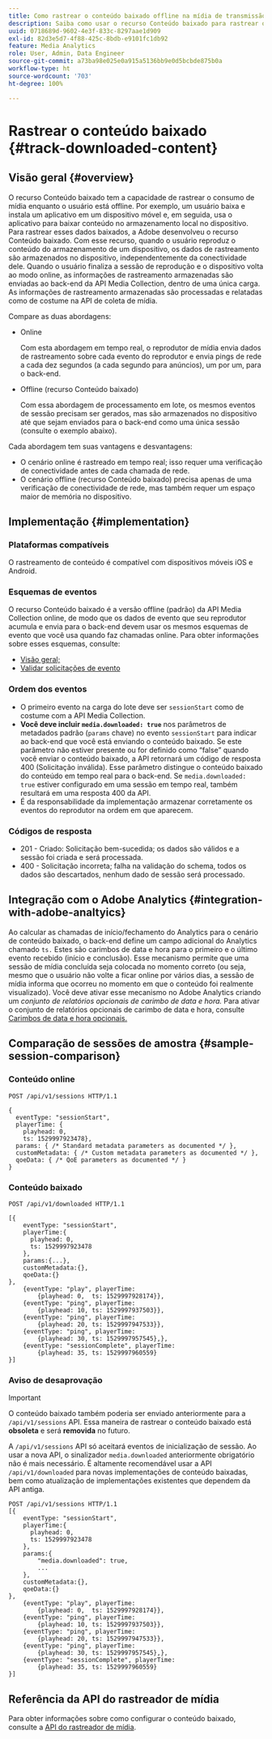 ```yaml
---
title: Como rastrear o conteúdo baixado offline na mídia de transmissão da Adobe
description: Saiba como usar o recurso Conteúdo baixado para rastrear o consumo de mídia quando um usuário está offline.
uuid: 0718689d-9602-4e3f-833c-8297aae1d909
exl-id: 82d3e5d7-4f88-425c-8bdb-e9101fc1db92
feature: Media Analytics
role: User, Admin, Data Engineer
source-git-commit: a73ba98e025e0a915a5136bb9e0d5bcbde875b0a
workflow-type: ht
source-wordcount: '703'
ht-degree: 100%

---
```


# Rastrear o conteúdo baixado {#track-downloaded-content}

## Visão geral {#overview}

O recurso Conteúdo baixado tem a capacidade de rastrear o consumo de mídia enquanto o usuário está offline. Por exemplo, um usuário baixa e instala um aplicativo em um dispositivo móvel e, em seguida, usa o aplicativo para baixar conteúdo no armazenamento local no dispositivo. Para rastrear esses dados baixados, a Adobe desenvolveu o recurso Conteúdo baixado. Com esse recurso, quando o usuário reproduz o conteúdo do armazenamento de um dispositivo, os dados de rastreamento são armazenados no dispositivo, independentemente da conectividade dele. Quando o usuário finaliza a sessão de reprodução e o dispositivo volta ao modo online, as informações de rastreamento armazenadas são enviadas ao back-end da API Media Collection, dentro de uma única carga. As informações de rastreamento armazenadas são processadas e relatadas como de costume na API de coleta de mídia.

Compare as duas abordagens:

* Online

   Com esta abordagem em tempo real, o reprodutor de mídia envia dados de rastreamento sobre cada evento do reprodutor e envia pings de rede a cada dez segundos (a cada segundo para anúncios), um por um, para o back-end.

* Offline (recurso Conteúdo baixado)

   Com essa abordagem de processamento em lote, os mesmos eventos de sessão precisam ser gerados, mas são armazenados no dispositivo até que sejam enviados para o back-end como uma única sessão (consulte o exemplo abaixo).

Cada abordagem tem suas vantagens e desvantagens:
* O cenário online é rastreado em tempo real; isso requer uma verificação de conectividade antes de cada chamada de rede.
* O cenário offline (recurso Conteúdo baixado) precisa apenas de uma verificação de conectividade de rede, mas também requer um espaço maior de memória no dispositivo.

## Implementação {#implementation}

### Plataformas compatíveis

O rastreamento de conteúdo é compatível com dispositivos móveis iOS e Android.

### Esquemas de eventos

O recurso Conteúdo baixado é a versão offline (padrão) da API Media Collection online, de modo que os dados de evento que seu reprodutor acumula e envia para o back-end devem usar os mesmos esquemas de evento que você usa quando faz chamadas online. Para obter informações sobre esses esquemas, consulte:
* [Visão geral;](/help/implementation/media-collection-api/mc-api-overview.md)
* [Validar solicitações de evento](/help/implementation/media-collection-api/mc-api-impl/mc-api-validate-reqs.md)

### Ordem dos eventos

* O primeiro evento na carga do lote deve ser `sessionStart` como de costume com a API Media Collection.
* **Você deve incluir `media.downloaded: true`** nos parâmetros de metadados padrão (`params` chave) no evento `sessionStart` para indicar ao back-end que você está enviando o conteúdo baixado. Se este parâmetro não estiver presente ou for definido como “false” quando você enviar o conteúdo baixado, a API retornará um código de resposta 400 (Solicitação inválida). Esse parâmetro distingue o conteúdo baixado do conteúdo em tempo real para o back-end. Se `media.downloaded: true` estiver configurado em uma sessão em tempo real, também resultará em uma resposta 400 da API.
* É da responsabilidade da implementação armazenar corretamente os eventos do reprodutor na ordem em que aparecem.

### Códigos de resposta

* 201 - Criado: Solicitação bem-sucedida; os dados são válidos e a sessão foi criada e será processada.
* 400 - Solicitação incorreta; falha na validação do schema, todos os dados são descartados, nenhum dado de sessão será processado.

## Integração com o Adobe Analytics {#integration-with-adobe-analtyics}

Ao calcular as chamadas de início/fechamento do Analytics para o cenário de conteúdo baixado, o back-end define um campo adicional do Analytics chamado `ts.` Estes são carimbos de data e hora para o primeiro e o último evento recebido (início e conclusão). Esse mecanismo permite que uma sessão de mídia concluída seja colocada no momento correto (ou seja, mesmo que o usuário não volte a ficar online por vários dias, a sessão de mídia informa que ocorreu no momento em que o conteúdo foi realmente visualizado). Você deve ativar esse mecanismo no Adobe Analytics criando um _conjunto de relatórios opcionais de carimbo de data e hora._ Para ativar o conjunto de relatórios opcionais de carimbo de data e hora, consulte [Carimbos de data e hora opcionais.](https://experienceleague.adobe.com/docs/analytics/admin/admin-tools/timestamp-optional.html?lang=pt-BR)

## Comparação de sessões de amostra {#sample-session-comparison}

### Conteúdo online

```
POST /api/v1/sessions HTTP/1.1

{
  eventType: "sessionStart",
  playerTime: {
    playhead: 0,  
    ts: 1529997923478},  
  params: { /* Standard metadata parameters as documented */ },  
  customMetadata: { /* Custom metadata parameters as documented */ },  
  qoeData: { /* QoE parameters as documented */ }
}
```

### Conteúdo baixado

```
POST /api/v1/downloaded HTTP/1.1

[{
    eventType: "sessionStart",
    playerTime:{
      playhead: 0,
      ts: 1529997923478
    },  
    params:{...},
    customMetadata:{},  
    qoeData:{}
},
    {eventType: "play", playerTime:
        {playhead: 0,  ts: 1529997928174}},
    {eventType: "ping", playerTime:
        {playhead: 10, ts: 1529997937503}},
    {eventType: "ping", playerTime:
        {playhead: 20, ts: 1529997947533}},
    {eventType: "ping", playerTime:
        {playhead: 30, ts: 1529997957545},},
    {eventType: "sessionComplete", playerTime:
        {playhead: 35, ts: 1529997960559}
}]
```

### Aviso de desaprovação

>[!IMPORTANT]
>
>O conteúdo baixado também poderia ser enviado anteriormente para a `/api/v1/sessions` API. Essa maneira de rastrear o conteúdo baixado está **obsoleta** e será **removida** no futuro.


A `/api/v1/sessions` API só aceitará eventos de inicialização de sessão.
Ao usar a nova API, o sinalizador `media.downloaded` anteriormente obrigatório não é mais necessário.
É altamente recomendável usar a API `/api/v1/downloaded` para novas implementações de conteúdo baixadas, bem como atualização de implementações existentes que dependem da API antiga.


```
POST /api/v1/sessions HTTP/1.1
[{
    eventType: "sessionStart",
    playerTime:{
      playhead: 0,
      ts: 1529997923478
    },
    params:{
        "media.downloaded": true,
        ...
    },
    customMetadata:{},  
    qoeData:{}
},
    {eventType: "play", playerTime:
        {playhead: 0,  ts: 1529997928174}},
    {eventType: "ping", playerTime:
        {playhead: 10, ts: 1529997937503}},
    {eventType: "ping", playerTime:
        {playhead: 20, ts: 1529997947533}},
    {eventType: "ping", playerTime:
        {playhead: 30, ts: 1529997957545},},
    {eventType: "sessionComplete", playerTime:
        {playhead: 35, ts: 1529997960559}
}]
```

## Referência da API do rastreador de mídia

Para obter informações sobre como configurar o conteúdo baixado, consulte a [API do rastreador de mídia](https://aep-sdks.gitbook.io/docs/using-mobile-extensions/adobe-media-analytics/media-api-reference#media-api-reference).
